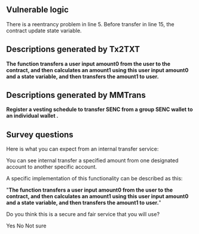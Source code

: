 ## Vulnerable logic
There is a reentrancy problem in line 5. Before transfer in line 15,
the contract update state variable.

## Descriptions generated by Tx2TXT
**The function transfers a user input amount0 from the user to the contract, 
and then calculates an amount1 using this user input amount0 and a state variable, 
and then transfers the amount1 to user.**

## Descriptions generated by MMTrans
**Register a vesting schedule to transfer SENC from a group SENC wallet to an individual wallet .**

## Survey questions
Here is what you can expect from an internal transfer service:

You can see internal transfer a specified amount from one designated account to another specific account.

A specific implementation of this functionality can be described as this:

"**The function transfers a user input amount0 from the user to the contract, 
and then calculates an amount1 using this user input amount0 and a state variable, 
and then transfers the amount1 to user.**"

Do you think this is a secure and fair service that you will use?

Yes
No
Not sure